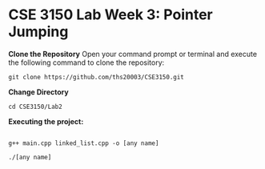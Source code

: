 # CSE 3150 Lab Week 3: Pointer Jumping

**Clone the Repository**
Open your command prompt or terminal and execute the following command to clone the repository:
```shell
git clone https://github.com/ths20003/CSE3150.git
```
**Change Directory**

```shell
cd CSE3150/Lab2
```
**Executing the project:**

```shell

g++ main.cpp linked_list.cpp -o [any name]
```
```shell
./[any name]
```


